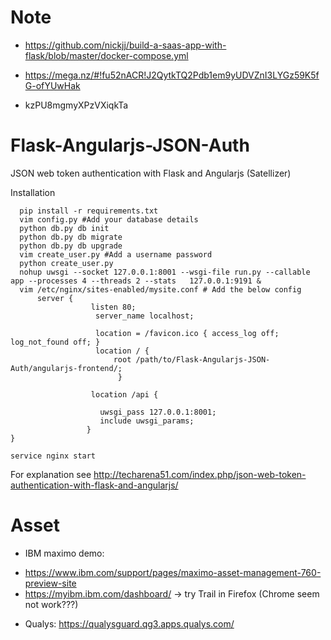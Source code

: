 # Note
- https://github.com/nickjj/build-a-saas-app-with-flask/blob/master/docker-compose.yml

- https://mega.nz/#!fu52nACR!J2QytkTQ2Pdb1em9yUDVZnI3LYGz59K5fG-ofYUwHak
- kzPU8mgmyXPzVXiqkTa

# Flask-Angularjs-JSON-Auth
JSON web token authentication with Flask and Angularjs (Satellizer)

Installation

      pip install -r requirements.txt
      vim config.py #Add your database details
      python db.py db init
      python db.py db migrate
      python db.py db upgrade
      vim create_user.py #Add a username password
      python create_user.py
      nohup uwsgi --socket 127.0.0.1:8001 --wsgi-file run.py --callable app --processes 4 --threads 2 --stats   127.0.0.1:9191 &
      vim /etc/nginx/sites-enabled/mysite.conf # Add the below config
          server {
                      listen 80;
                       server_name localhost;

                       location = /favicon.ico { access_log off; log_not_found off; }
                       location / {
                           root /path/to/Flask-Angularjs-JSON-Auth/angularjs-frontend/;
                            }

                      location /api {
       
                        uwsgi_pass 127.0.0.1:8001;
                        include uwsgi_params;
                     }
    }
    
    service nginx start  


For explanation see http://techarena51.com/index.php/json-web-token-authentication-with-flask-and-angularjs/

# Asset
- IBM maximo demo: 
 + https://www.ibm.com/support/pages/maximo-asset-management-760-preview-site
 + https://myibm.ibm.com/dashboard/ -> try Trail in Firefox (Chrome seem not work???)
- Qualys: https://qualysguard.qg3.apps.qualys.com/
